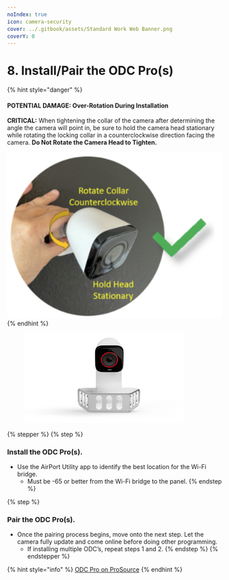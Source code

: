 ```yaml
---
noIndex: true
icon: camera-security
cover: ../.gitbook/assets/Standard Work Web Banner.png
coverY: 0
---
```


# 8. Install/Pair the ODC Pro(s)

{% hint style="danger" %}
#### POTENTIAL DAMAGE:  Over-Rotation During Installation

**CRITICAL:** When tightening the collar of the camera after determining the angle the camera will point in, be sure to hold the camera head stationary while rotating the locking collar in a counterclockwise direction facing the camera. **Do Not Rotate the Camera Head to Tighten.**

![](<../.gitbook/assets/Microsoft Teams_Chat  Blake Heath Cameron Taylor Hal Sparks +4  Microsoft Teams_05-09-2025_0934AM000453.png>)
{% endhint %}

<div align="left"><figure><img src="../.gitbook/assets/web_use-SpotlightPro-Swappable.jpg" alt="" width="375"><figcaption></figcaption></figure></div>

{% stepper %}
{% step %}
### Install the ODC Pro(s).

* Use the AirPort Utility app to identify the best location for the Wi-Fi bridge.
  * Must be -65 or better from the Wi-Fi bridge to the panel.
{% endstep %}

{% step %}
### Pair the ODC Pro(s).

* Once the pairing process begins, move onto the next step. Let the camera fully update and come online before doing other programming.
  * If installing multiple ODC’s, repeat steps 1 and 2.
{% endstep %}
{% endstepper %}

{% hint style="info" %}
[ODC Pro on ProSource](https://prosource.vivint.com/sop-odc-pro-gen2/)
{% endhint %}

